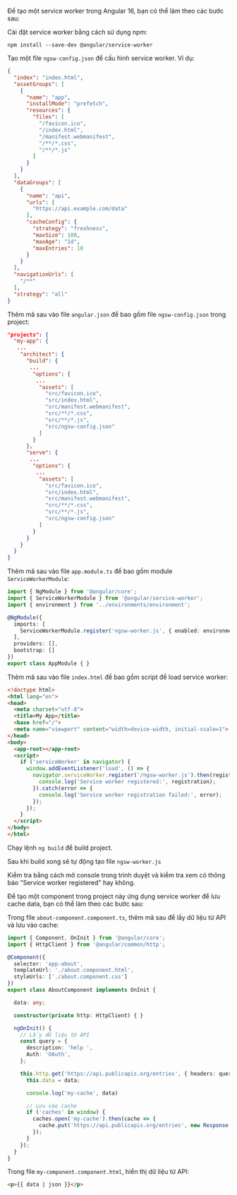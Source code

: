 Để tạo một service worker trong Angular 16, bạn có thể làm theo các bước sau:

Cài đặt service worker bằng cách sử dụng npm:

```
npm install --save-dev @angular/service-worker
```

Tạo một file `ngsw-config.json` để cấu hình service worker. Ví dụ:

```json
{
  "index": "index.html",
  "assetGroups": [
    {
      "name": "app",
      "installMode": "prefetch",
      "resources": {
        "files": [
          "/favicon.ico",
          "/index.html",
          "/manifest.webmanifest",
          "/**/*.css",
          "/**/*.js"
        ]
      }
    }
  ],
  "dataGroups": [
    {
      "name": "api",
      "urls": [
        "https://api.example.com/data"
      ],
      "cacheConfig": {
        "strategy": "freshness",
        "maxSize": 100,
        "maxAge": "1d",
        "maxEntries": 10
      }
    }
  ],
  "navigationUrls": [
    "/**"
  ],
  "strategy": "all"
}
```

Thêm mã sau vào file `angular.json` để bao gồm file `ngsw-config.json` trong project:

```json
"projects": {
  "my-app": {
   ...
    "architect": {
      "build": {
       ...
        "options": {
         ...
          "assets": [
            "src/favicon.ico",
            "src/index.html",
            "src/manifest.webmanifest",
            "src/**/*.css",
            "src/**/*.js",
            "src/ngsw-config.json"
          ]
        }
      },
      "serve": {
       ...
        "options": {
         ...
          "assets": [
            "src/favicon.ico",
            "src/index.html",
            "src/manifest.webmanifest",
            "src/**/*.css",
            "src/**/*.js",
            "src/ngsw-config.json"
          ]
        }
      }
    }
  }
}
```

Thêm mã sau vào file `app.module.ts` để bao gồm module `ServiceWorkerModule`:

```typescript
import { NgModule } from '@angular/core';
import { ServiceWorkerModule } from '@angular/service-worker';
import { environment } from '../environments/environment';

@NgModule({
  imports: [
    ServiceWorkerModule.register('ngsw-worker.js', { enabled: environment.production })
  ],
  providers: [],
  bootstrap: []
})
export class AppModule { }
```


Thêm mã sau vào file `index.html` để bao gồm script để load service worker:


```html
<!doctype html>
<html lang="en">
<head>
  <meta charset="utf-8">
  <title>My App</title>
  <base href="/">
  <meta name="viewport" content="width=device-width, initial-scale=1">
</head>
<body>
  <app-root></app-root>
  <script>
    if ('serviceWorker' in navigator) {
      window.addEventListener('load', () => {
        navigator.serviceWorker.register('/ngsw-worker.js').then(registration => {
          console.log('Service worker registered:', registration);
        }).catch(error => {
          console.log('Service worker registration failed:', error);
        });
      });
    }
  </script>
</body>
</html>
```

Chạy lệnh `ng build` để build project.

Sau khi build xong sẽ tự động tạo file `ngsw-worker.js`

Kiểm tra bằng cách mở console trong trình duyệt và kiểm tra xem có thông báo "Service worker registered" hay không.


Để tạo một component trong project này ứng dụng service worker để lưu cache data, bạn có thể làm theo các bước sau:

Trong file `about-component.component.ts`, thêm mã sau để lấy dữ liệu từ API và lưu vào cache:

```typescript
import { Component, OnInit } from '@angular/core';
import { HttpClient } from '@angular/common/http';

@Component({
  selector: 'app-about',
  templateUrl: './about.component.html',
  styleUrls: ['./about.component.css']
})
export class AboutComponent implements OnInit {

  data: any;

  constructor(private http: HttpClient) { }

  ngOnInit() {
    // Lấy dữ liệu từ API
    const query = {
      description: 'help ',
      Auth: 'OAuth',
    };

    this.http.get('https://api.publicapis.org/entries', { headers: query }).subscribe(data => {
      this.data = data;

      console.log('my-cache', data)

      // Lưu vào cache
      if ('caches' in window) {
        caches.open('my-cache').then(cache => {
          cache.put('https://api.publicapis.org/entries', new Response(JSON.stringify(data)));
        });
      }
    });
  }
}
```

Trong file `my-component.component.html`, hiển thị dữ liệu từ API:

```html
<p>{{ data | json }}</p>
```